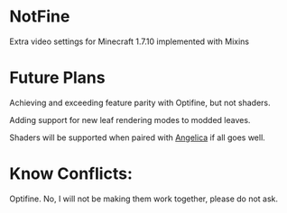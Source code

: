# NotFine

Extra video settings for Minecraft 1.7.10 implemented with Mixins

# Future Plans

Achieving and exceeding feature parity with Optifine, but not shaders.

Adding support for new leaf rendering modes to modded leaves.

Shaders will be supported when paired with [Angelica](https://github.com/GTNewHorizons/Angelica) if all goes well.

# Know Conflicts:

Optifine. No, I will not be making them work together, please do not ask.
